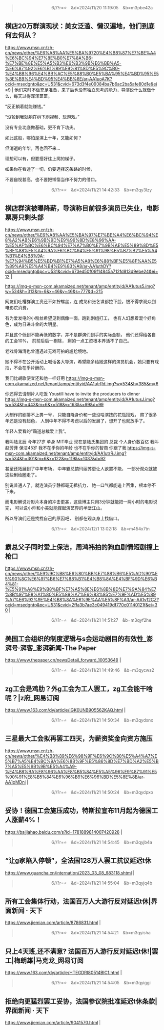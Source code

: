 
>　　　　　　　　6//?r=⭐　&d=2024/11/20 11:19:05　&b=m3pbe42a
## 横店20万群演现状：美女泛滥、懒汉遍地，他们到底何去何从？
https://www.msn.cn/zh-cn/news/other/%E6%A8%AA%E5%BA%9720%E4%B8%87%E7%BE%A4%E6%BC%94%E7%8E%B0%E7%8A%B6-%E7%BE%8E%E5%A5%B3%E6%B3%9B%E6%BB%A5-%E6%87%92%E6%B1%89%E9%81%8D%E5%9C%B0-%E4%BB%96%E4%BB%AC%E5%88%B0%E5%BA%95%E4%BD%95%E5%8E%BB%E4%BD%95%E4%BB%8E/ar-AA1uoA7K?ocid=msedgntp&pc=U531&cvid=673d3f4e09084ba7b6ac2ba5afe80d1e&ei=9
|
他们来时不做充足准备，来了后也没有独立思考的能力，导演说什么就做什么，每天过得浑浑噩噩。

“反正躺着就能赚钱。”

“没轮到我就躺在树下刷视频、玩游戏。”

没有专业功底做基础，更不肯下功夫。

如此这般，哪怕是演上十年，又能如何？

但消逝的年华，再也回不来...

理想可以有，但要搭好往上爬的梯子。

如果你在看透了一切，仍要选择这条路的时候，

不要自视甚高，也不要把懒惰当作不努力的借口。

>　　　　　　　　6//?r=⭐　&d=2024/11/21 14:42:33　&b=m3qy3lzy
## 横店群演被曝降薪，导演称目前很多演员已失业，电影票房只剩头部
https://www.msn.cn/zh-cn/news/other/%E6%A8%AA%E5%BA%97%E7%BE%A4%E6%BC%94%E8%A2%AB%E6%9B%9D%E9%99%8D%E8%96%AA-%E5%AF%BC%E6%BC%94%E7%A7%B0%E7%9B%AE%E5%89%8D%E5%BE%88%E5%A4%9A%E6%BC%94%E5%91%98%E5%B7%B2%E5%A4%B1%E4%B8%9A-%E7%94%B5%E5%BD%B1%E7%A5%A8%E6%88%BF%E5%8F%AA%E5%89%A9%E5%A4%B4%E9%83%A8/ar-AA1uthDY?ocid=msedgntp&pc=U531&cvid=673ed50f09f14845a712fd813d9ebe24&ei=12
|

https://img-s-msn-com.akamaized.net/tenant/amp/entityid/AA1utus5.img?w=534&h=313&m=6&x=46&y=46&s=777&d=215

网友们吐槽群演工资还不如拧螺丝，连 成龙和张艺谋都拉下脸，恨不得求观众到电影院消费，

有为爱发电的小粉丝希望见到偶像一面，跑到剧组打工， 也有人幻想着混个好角色，成为日进斗金的大明星。

并且这个低到不能再低的数字，并不是群演们到手的实际金额， 他们还得给各自的工会10%， 前前后后一剔除， 剩的一点工资根本养活不了自己。

老戏骨海清也曾遭遇过无戏可拍的尴尬境地。

她不得不在公开活动上喊话各大导演，希望能多给她这样的演员机会，她只要有戏拍，不会在乎片酬的。

我们比胡歌便宜还和他一样好用
https://img-s-msn-com.akamaized.net/tenant/amp/entityid/AA1utrRd.img?w=534&h=385&m=6

你还得去请制片人吃饭
Youstill have to invite the producers to dinner
https://img-s-msn-com.akamaized.net/tenant/amp/entityid/AA1utusJ.img?w=534&h=443&m=6&x=518&y=163&s=99&d=99

大制作的剧排不上男一号， 只能自降身价和一些没啥演技的花瓶搭戏， 熬了很多年还是没有起色， 人到中年不得不考虑以后的发展了，想开了也就放手了。

年轻人爱看的“霸道总裁爱上我”。

我叫陆北辰
今年27岁
单身
MIT毕业
现在是陆氏集团的
总裁
个人身价数百亿
我叫赵芳菲
保洁45岁
我不在乎你的年龄
也不在乎你的智商
你跟了我
https://img-s-msn-com.akamaized.net/tenant/amp/entityid/AA1utrRJ.img?w=534&h=301&m=6&x=122&y=119&s=1037&d=92

甚至还拓展到了中年市场， 中年霸总搞玛丽苏更让人欲罢不能， 一部分观众就被这些剧给圈走了。

别说普通人了，就连演员宁静都毫无抵抗力， 她一口气都能追上百集，根本停不下来。

而电影解说对影片本身的冲击更甚，这些博主只用3分钟就能把一两小时的电影说完， 可以说小帅和小美就能撑起演艺界的半壁江山。

所以导演们还是找找自己的原因吧， 别都在观众身上找借口。

>　　　　　　　　6//?r=⭐　&d=2024/12/1 13:02:18　&b=m454x7tn
## 霸总父子同时爱上保洁，周鸿祎拍的狗血剧情短剧撞上枪口
https://www.msn.cn/zh-cn/news/other/%E9%9C%B8%E6%80%BB%E7%88%B6%E5%AD%90%E5%90%8C%E6%97%B6%E7%88%B1%E4%B8%8A%E4%BF%9D%E6%B4%81-%E5%91%A8%E9%B8%BF%E7%A5%8E%E6%8B%8D%E7%9A%84%E7%8B%97%E8%A1%80%E5%89%A7%E6%83%85%E7%9F%AD%E5%89%A7%E6%92%9E%E4%B8%8A%E6%9E%AA%E5%8F%A3/ar-AA1v12CZ?ocid=msedgntp&pc=U531&cvid=2ffa3b7ae3c049419df770c01140121f&ei=30
|

>　　　　　　　　6//?r=⭐　&d=2024/11/21 14:51:27　&b=m3qyf2he
## 美国工会组织的制度逻辑与s会运动剧目的有效性_澎湃号·湃客_澎湃新闻-The Paper
https://www.thepaper.cn/newsDetail_forward_10053649
|

>　　　　　　　　6//?r=⭐　&d=2024/11/21 14:49:46　&b=m3qycws2
## zg工会是鸡肋？外g工会为工人罢工，zg工会能干啥呢？|z府_网易订阅
https://www.163.com/dy/article/IGK0UNB905562KAQ.html
|

>　　　　　　　　6//?r=⭐　&d=2024/11/21 14:50:34　&b=m3qydxnx
## 三星最大工会拟再罢工四天，为薪资奖金向资方施压
https://www.msn.cn/zh-cn/news/other/%E4%B8%89%E6%98%9F%E6%9C%80%E5%A4%A7%E5%B7%A5%E4%BC%9A%E6%8B%9F%E5%86%8D%E7%BD%A2%E5%B7%A5%E5%9B%9B%E5%A4%A9-%E4%B8%BA%E8%96%AA%E8%B5%84%E5%A5%96%E9%87%91%E5%90%91%E8%B5%84%E6%96%B9%E6%96%BD%E5%8E%8B/ar-AA1oMDni
|

>　　　　　　　　6//?r=⭐　&d=2024/11/21 14:50:24　&b=m3qydpxo
## 妥协！德国工会施压成功，特斯拉宣布11月起为德国工人涨薪4%！
https://baijiahao.baidu.com/s?id=1781889814007420928
|

>　　　　　　　　6//?r=⭐　&d=2024/11/21 14:54:45　&b=m3qyjb4a
## “让g家陷入停顿”，全法国128万人罢工抗议延迟t休
https://www.guancha.cn/internation/2023_03_08_683118.shtml
|

>　　　　　　　　6//?r=⭐　&d=2024/11/21 14:55:04　&b=m3qyjq4b
## 所有工会集体行动，法国百万人大游行反对延迟t休|界面新闻 · 天下
https://www.jiemian.com/article/8786831.html
|

>　　　　　　　　6//?r=⭐　&d=2024/11/21 14:54:21　&b=m3qyisha
## 只上4天班,还不满意? 法国百万人游行反对延迟t休!|罢工|梅朗雄|马克龙_网易订阅
https://www.163.com/dy/article/HTEGDRI80514BIC1.html
|

>　　　　　　　　6//?r=⭐　&d=2024/11/21 14:54:05　&b=m3qyiggi
## 拒绝向更猛烈罢工妥协，法国参议院批准延迟t休条款|界面新闻 · 天下
https://www.jiemian.com/article/9041570.html
|
